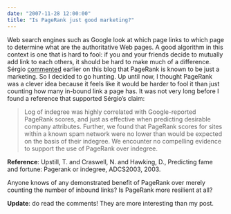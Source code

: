 ```yaml
---
date: "2007-11-28 12:00:00"
title: "Is PageRank just good marketing?"
---
```




Web search engines such as Google look at which page links to which page to determine what are the authoritative Web pages. A good algorithm in this context is one that is hard to fool: if you and your friends decide to mutually add link to each others, it should be hard to make much of a difference. Sérgio [commented](/lemire/blog/2007/11/27/why-bother-with-google-go-straight-to-wikipedia/#comments) earlier on this blog that PageRank is known to be just a marketing. So I decided to go hunting. Up until now, I thought PageRank was a clever idea because it feels like it would be harder to fool it than just counting how many in-bound link a page has. It was not very long before I found a reference that supported Sérgio&rsquo;s claim:

>Log of indegree was highly correlated with Google-reported PageRank scores, and just as effective when predicting desirable company attributes. Further, we found that PageRank scores for sites within a known spam network were no lower than would be expected on the basis of their indegree. We encounter no compelling evidence to support the use of PageRank over indegree.


__Reference__: Upstill, T. and Craswell, N. and Hawking, D., Predicting fame and fortune: Pagerank or indegree, ADCS2003, 2003.

Anyone knows of any demonstrated benefit of PageRank over merely counting the number of inbound links? Is PageRank more resilient at all?

__Update__: do read the comments! They are more interesting than my post.

